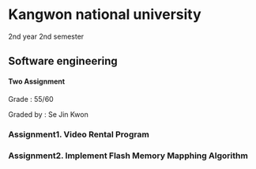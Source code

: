 # Kangwon national university

2nd year 2nd semester

## Software engineering
#### Two Assignment
Grade : 55/60

Graded by	: Se Jin Kwon
### Assignment1. Video Rental Program
### Assignment2. Implement Flash Memory Mapphing Algorithm
